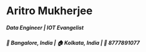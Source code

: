 # Aritro Mukherjee
##### Data Engineer | IOT Evangelist
##### :office: Bangalore, India | :house: Kolkata, India | :iphone: 8777891077
